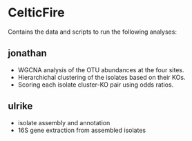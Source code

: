 # CelticFire
Contains the data and scripts to run the following analyses:
## jonathan
* WGCNA analysis of the OTU abundances at the four sites.
* Hierarchichal clustering of the isolates based on their KOs. 
* Scoring each isolate cluster-KO pair using odds ratios.
## ulrike
* isolate assembly and annotation
* 16S gene extraction from assembled isolates


